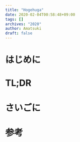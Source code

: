 ```yaml
---
title: "Hogehuga"
date: 2020-02-04T00:58:48+09:00
tags: []
archives: "2020"
author: Amatsuki
draft: false
---
```

# はじめに
# TL;DR
# さいごに
# 参考